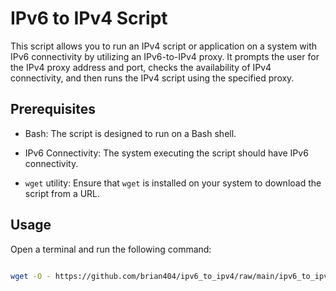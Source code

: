 # IPv6 to IPv4 Script

This script allows you to run an IPv4 script or application on a system with IPv6 connectivity by utilizing an IPv6-to-IPv4 proxy. It prompts the user for the IPv4 proxy address and port, checks the availability of IPv4 connectivity, and then runs the IPv4 script using the specified proxy.

## Prerequisites

- Bash: The script is designed to run on a Bash shell.

- IPv6 Connectivity: The system executing the script should have IPv6 connectivity.

- `wget` utility: Ensure that `wget` is installed on your system to download the script from a URL.

## Usage

Open a terminal and run the following command:

```bash

wget -O - https://github.com/brian404/ipv6_to_ipv4/raw/main/ipv6_to_ipv4.sh | bash

